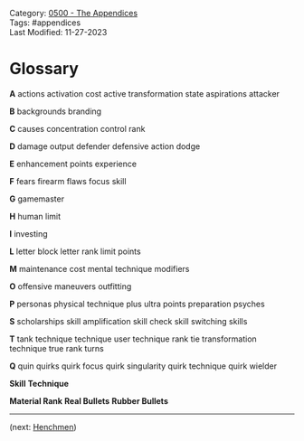 Category: [0500 - The Appendices](0500%20-%20The%20Appendices.md)  
Tags: #appendices   
Last Modified: 11-27-2023
# Glossary

**A**
actions
activation cost
active transformation state
aspirations
attacker

**B**
backgrounds
branding

**C**
causes
concentration
control rank

**D**
damage output
defender
defensive action
dodge

**E**
enhancement points
experience

**F**
fears
firearm
flaws
focus skill

**G**
gamemaster

**H**
human limit

**I**
investing

**L**
letter block
letter rank
limit points

**M**
maintenance cost
mental technique
modifiers

**O**
offensive maneuvers
outfitting

**P**
personas
physical technique
plus ultra points
preparation
psyches

**S**
scholarships
skill amplification
skill check
skill switching
skills

**T**
tank
technique
technique user
technique rank
tie
transformation technique
true rank
turns

**Q**
quin
quirks
quirk focus
quirk singularity
quirk technique
quirk wielder

**Skill**
**Technique**

**Material Rank**
**Real Bullets**
**Rubber Bullets**

****

(next: [Henchmen](Henchmen.md))

